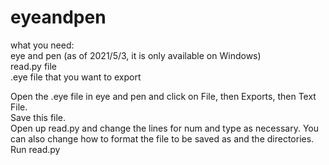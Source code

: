 # eyeandpen

what you need:  
eye and pen (as of 2021/5/3, it is only available on Windows)  
read.py file  
.eye file that you want to export  

Open the .eye file in eye and pen and click on File, then Exports, then Text File.   
Save this file.   
Open up read.py and change the lines for num and type as necessary. You can also change how to format the file to be saved as and the directories.  
Run read.py   
